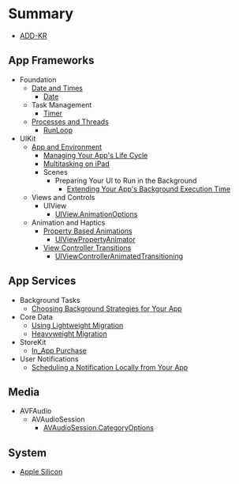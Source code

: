 # Summary

* [ADD-KR](README.md)

## App Frameworks

- Foundation
  - [Date and Times](Foundation/Date_and_Times/README.md)
    - [Date](Foundation/Date_and_Times/Date.md)
  - Task Management
    - [Timer](Foundation/Task_Management/Timer.md)
  - [Processes and Threads](Foundation/Processes_and_Threads/README.md)
    - [RunLoop](Foundation/Processes_and_Threads/RunLoop.md)
- UIKit
  - [App and Environment](UIKit/App_and_Environment/README.md)
    - [Managing Your App's Life Cycle](UIKit/App_and_Environment/Managing_Your_Apps_Life_Cycle.md)
    - [Multitasking on iPad](UIKit/App_and_Environment/Multitasking_on_iPad.md)
    - Scenes
      - Preparing Your UI to Run in the Background
        - [Extending Your App's Background Execution Time](UIKit/App_and_Environment/Extending_Your_Apps_Background_Execution_Time.md)
  - Views and Controls
    - UIView
      - [UIView.AnimationOptions](UIKit/Views_and_Controls/UIView.AnimationOptions.md)
  - Animation and Haptics
    - [Property Based Animations](UIKit/Animation_and_Haptics/Property-Based_Animations.md)
      - [UIViewPropertyAnimator](UIKit/Animation_and_Haptics/UIViewPropertyAnimator.md)
    - [View Controller Transitions](UIKit/Animation_and_Haptics/View_Controller_Transitions.md)
      - [UIViewControllerAnimatedTransitioning](UIKit/Animation_and_Haptics/UIViewControllerAnimatedTransitioning.md)

## App Services

- Background Tasks
  - [Choosing Background Strategies for Your App](Background_Tasks/Choosing_Background_Strategies_for_Your_App.md)
- Core Data
  - [Using Lightweight Migration](Core_Data/Using_Lightweight_Migration.md)
  - [Heavyweight Migration](Core_Data/Heavyweight_Migration.md)
- StoreKit
  - [In_App Purchase](StoreKit/In_App_Purchase/README.md)
- User Notifications
  - [Scheduling a Notification Locally from Your App](User_Notifications/Scheduling_a_Notification_Locally_from_Your_App.md)

## Media

- AVFAudio
  - AVAudioSession
    - [AVAudioSession.CategoryOptions](AVFAudio/AVAudioSession/AVAudioSession.CategoryOptions.md)

## System

- [Apple Silicon](Apple_Silicon/README.md)

